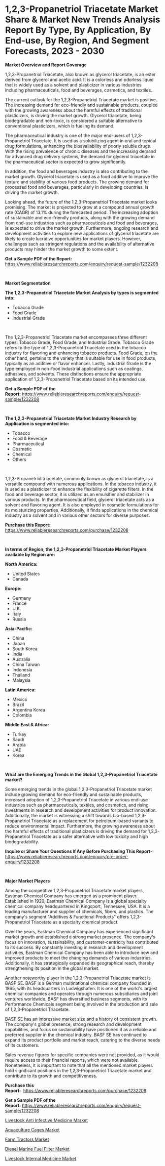 <p><h1>1,2,3-Propanetriol Triacetate Market Share & Market New Trends Analysis Report By Type, By Application, By End-use, By Region, And Segment Forecasts, 2023 - 2030</h1></p><p><strong>Market Overview and Report Coverage</strong></p>
<p><p>1,2,3-Propanetriol Triacetate, also known as glycerol triacetate, is an ester derived from glycerol and acetic acid. It is a colorless and odorless liquid that is widely used as a solvent and plasticizer in various industries including pharmaceuticals, food and beverages, cosmetics, and textiles.</p><p>The current outlook for the 1,2,3-Propanetriol Triacetate market is positive. The increasing demand for eco-friendly and sustainable products, coupled with the growing awareness about the harmful effects of traditional plasticizers, is driving the market growth. Glycerol triacetate, being biodegradable and non-toxic, is considered a suitable alternative to conventional plasticizers, which is fueling its demand.</p><p>The pharmaceutical industry is one of the major end-users of 1,2,3-Propanetriol Triacetate. It is used as a solubilizing agent in oral and topical drug formulations, enhancing the bioavailability of poorly soluble drugs. With the rising prevalence of chronic diseases and the increasing demand for advanced drug delivery systems, the demand for glycerol triacetate in the pharmaceutical sector is expected to grow significantly.</p><p>In addition, the food and beverages industry is also contributing to the market growth. Glycerol triacetate is used as a food additive to improve the texture and stability of various food products. The growing demand for processed food and beverages, particularly in developing countries, is driving the market growth.</p><p>Looking ahead, the future of the 1,2,3-Propanetriol Triacetate market looks promising. The market is projected to grow at a compound annual growth rate (CAGR) of 13.1% during the forecasted period. The increasing adoption of sustainable and eco-friendly products, along with the growing demand from end-use industries such as pharmaceuticals and food and beverages, is expected to drive the market growth. Furthermore, ongoing research and development activities to explore new applications of glycerol triacetate are likely to create lucrative opportunities for market players. However, challenges such as stringent regulations and the availability of alternative products may hinder the market growth to some extent.</p></p>
<p><strong>Get a Sample PDF of the Report:</strong> <a href="https://www.reliableresearchreports.com/enquiry/request-sample/1232208">https://www.reliableresearchreports.com/enquiry/request-sample/1232208</a></p>
<p>&nbsp;</p>
<p><strong>Market Segmentation</strong></p>
<p><strong>The 1,2,3-Propanetriol Triacetate Market Analysis by types is segmented into:</strong></p>
<p><ul><li>Tobacco Grade</li><li>Food Grade</li><li>Industrial Grade</li></ul></p>
<p>&nbsp;</p>
<p><p>The 1,2,3-Propanetriol Triacetate market encompasses three different types: Tobacco Grade, Food Grade, and Industrial Grade. Tobacco Grade refers to the type of 1,2,3-Propanetriol Triacetate used in the tobacco industry for flavoring and enhancing tobacco products. Food Grade, on the other hand, pertains to the variety that is suitable for use in food products, typically as an additive or flavor enhancer. Lastly, Industrial Grade is the type employed in non-food industrial applications such as coatings, adhesives, and solvents. These distinctions ensure the appropriate application of 1,2,3-Propanetriol Triacetate based on its intended use.</p></p>
<p><strong>Get a Sample PDF of the Report:</strong>&nbsp;<a href="https://www.reliableresearchreports.com/enquiry/request-sample/1232208">https://www.reliableresearchreports.com/enquiry/request-sample/1232208</a></p>
<p>&nbsp;</p>
<p><strong>The 1,2,3-Propanetriol Triacetate Market Industry Research by Application is segmented into:</strong></p>
<p><ul><li>Tobacco</li><li>Food & Beverage</li><li>Pharmaceutical</li><li>Cosmetic</li><li>Chemical</li><li>Others</li></ul></p>
<p>&nbsp;</p>
<p><p>1,2,3-Propanetriol triacetate, commonly known as glycerol triacetate, is a versatile compound with numerous applications. In the tobacco industry, it is used as a plasticizer to enhance the flexibility of cigarette filters. In the food and beverage sector, it is utilized as an emulsifier and stabilizer in various products. In the pharmaceutical field, glycerol triacetate acts as a solvent and flavoring agent. It is also employed in cosmetic formulations for its moisturizing properties. Additionally, it finds applications in the chemical industry as a solvent and in various other sectors for diverse purposes.</p></p>
<p><strong>Purchase this Report:</strong>&nbsp; <a href="https://www.reliableresearchreports.com/purchase/1232208">https://www.reliableresearchreports.com/purchase/1232208</a></p>
<p>&nbsp;</p>
<p><strong>In terms of Region, the 1,2,3-Propanetriol Triacetate Market Players available by Region are:</strong></p>
<p>
    <p> <strong> North America: </strong>
        <ul>
            <li>United States</li>
            <li>Canada</li>
        </ul>
        </p> 
    <p> <strong> Europe: </strong>
        <ul>
            <li>Germany</li>
            <li>France</li>
            <li>U.K.</li>
            <li>Italy</li>
            <li>Russia</li>
        </ul>
        </p> 
    <p> <strong> Asia-Pacific: </strong>
        <ul>
            <li>China</li>
            <li>Japan</li>
            <li>South Korea</li>
            <li>India</li>
            <li>Australia</li>
            <li>China Taiwan</li>
            <li>Indonesia</li>
            <li>Thailand</li>
            <li>Malaysia</li>
        </ul>
        </p> 
    <p> <strong> Latin America: </strong>
        <ul>
            <li>Mexico</li>
            <li>Brazil</li>
            <li>Argentina Korea</li>
            <li>Colombia</li>
        </ul>
        </p> 
    <p> <strong> Middle East & Africa: </strong>
        <ul>
            <li>Turkey</li>
            <li>Saudi</li>
            <li>Arabia</li>
            <li>UAE</li>
            <li>Korea</li>
        </ul>
    </p>
    </p>
<p>&nbsp;</p>
<p><strong>What are the Emerging Trends in the Global 1,2,3-Propanetriol Triacetate market?</strong></p>
<p><p>Some emerging trends in the global 1,2,3-Propanetriol Triacetate market include growing demand for eco-friendly and sustainable products, increased adoption of 1,2,3-Propanetriol Triacetate in various end-use industries such as pharmaceuticals, textiles, and cosmetics, and rising investments in research and development activities for product innovation. Additionally, the market is witnessing a shift towards bio-based 1,2,3-Propanetriol Triacetate as a replacement for petroleum-based variants to reduce environmental impact. Furthermore, the growing awareness about the harmful effects of traditional plasticizers is driving the demand for 1,2,3-Propanetriol Triacetate as a safer alternative with low toxicity and high biodegradability.</p></p>
<p><strong>Inquire or Share Your Questions If Any Before Purchasing This Report</strong>- <a href="https://www.reliableresearchreports.com/enquiry/pre-order-enquiry/1232208">https://www.reliableresearchreports.com/enquiry/pre-order-enquiry/1232208</a></p>
<p>&nbsp;</p>
<p><strong>Major Market Players</strong></p>
<p><p>Among the competitive 1,2,3-Propanetriol Triacetate market players, Eastman Chemical Company has emerged as a prominent player. Established in 1920, Eastman Chemical Company is a global specialty chemical company headquartered in Kingsport, Tennessee, USA. It is a leading manufacturer and supplier of chemicals, fibers, and plastics. The company's segment "Additives & Functional Products" offers 1,2,3-Propanetriol Triacetate as a specialty chemical product.</p><p>Over the years, Eastman Chemical Company has experienced significant market growth and established a strong market presence. The company's focus on innovation, sustainability, and customer-centricity has contributed to its success. By constantly investing in research and development activities, Eastman Chemical Company has been able to introduce new and improved products to meet the changing demands of various industries. Additionally, it has strategically expanded its geographical reach, thereby strengthening its position in the global market.</p><p>Another noteworthy player in the 1,2,3-Propanetriol Triacetate market is BASF SE. BASF is a German multinational chemical company founded in 1865, with its headquarters in Ludwigshafen. It is one of the world's largest chemical companies and operates through numerous subsidiaries and joint ventures worldwide. BASF has diversified business segments, with its Performance Chemicals segment being involved in the production and sale of 1,2,3-Propanetriol Triacetate.</p><p>BASF SE has an impressive market size and a history of consistent growth. The company's global presence, strong research and development capabilities, and focus on sustainability have positioned it as a reliable and preferred supplier in the chemical industry. BASF SE has continued to expand its product portfolio and market reach, catering to the diverse needs of its customers.</p><p>Sales revenue figures for specific companies were not provided, as it would require access to their financial reports, which were not available. Nonetheless, it is important to note that all the mentioned market players hold significant positions in the 1,2,3-Propanetriol Triacetate market and contribute to its growth and competitiveness.</p></p>
<p><strong>Purchase this Report:</strong>&nbsp;&nbsp;<a href="https://www.reliableresearchreports.com/purchase/1232208">https://www.reliableresearchreports.com/purchase/1232208</a></p>
<p></p>
<p><strong>Get a Sample PDF of the Report:</strong>&nbsp;<a href="https://www.reliableresearchreports.com/enquiry/request-sample/1232208">https://www.reliableresearchreports.com/enquiry/request-sample/1232208</a></p>
<p><p><a href="https://github.com/gdfhhhj/Market-Research-Report-List-1/blob/main/livestock-anti-infective-medicine-market.md">Livestock Anti Infective Medicine Market</a></p><p><a href="https://medium.com/@reganklocko456458/aquaculture-cages-market-size-growth-forecast-2023-2030-b2d975f1ab43">Aquaculture Cages Market</a></p><p><a href="https://medium.com/@noelkunzei1/farm-tractors-market-size-growth-forecast-2023-2030-fc2b40bb499c">Farm Tractors Market</a></p><p><a href="https://www.linkedin.com/pulse/diesel-marine-fuel-filter-market-research-report-provides-thorough-iixme/">Diesel Marine Fuel Filter Market</a></p><p><a href="https://github.com/gulaimolin/Market-Research-Report-List-1/blob/main/livestock-internal-medicine-market.md">Livestock Internal Medicine Market</a></p></p>